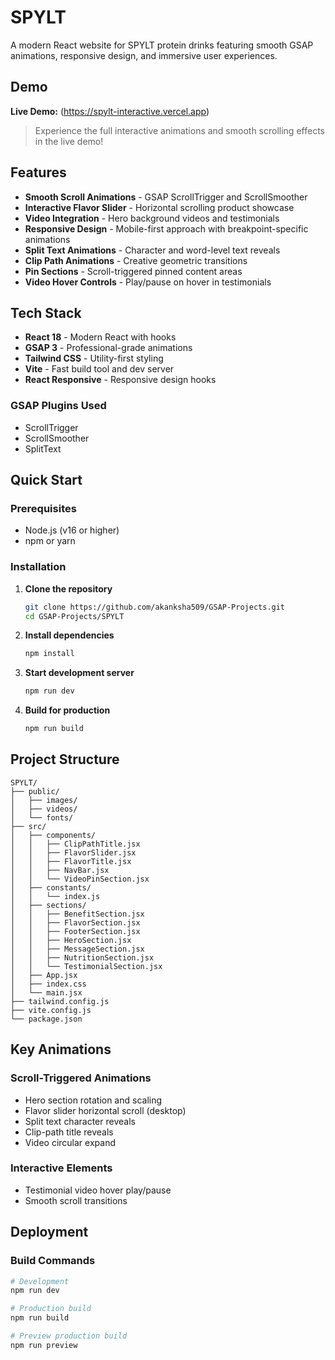 # SPYLT 

A modern React website for SPYLT protein drinks featuring smooth GSAP animations, responsive design, and immersive user experiences.

## Demo

**Live Demo:** (https://spylt-interactive.vercel.app)

> Experience the full interactive animations and smooth scrolling effects in the live demo!

## Features

- **Smooth Scroll Animations** - GSAP ScrollTrigger and ScrollSmoother
- **Interactive Flavor Slider** - Horizontal scrolling product showcase  
- **Video Integration** - Hero background videos and testimonials
- **Responsive Design** - Mobile-first approach with breakpoint-specific animations
- **Split Text Animations** - Character and word-level text reveals
- **Clip Path Animations** - Creative geometric transitions
- **Pin Sections** - Scroll-triggered pinned content areas
- **Video Hover Controls** - Play/pause on hover in testimonials

## Tech Stack

- **React 18** - Modern React with hooks
- **GSAP 3** - Professional-grade animations
- **Tailwind CSS** - Utility-first styling
- **Vite** - Fast build tool and dev server
- **React Responsive** - Responsive design hooks

### GSAP Plugins Used
- ScrollTrigger
- ScrollSmoother
- SplitText

## Quick Start

### Prerequisites
- Node.js (v16 or higher)
- npm or yarn

### Installation

1. **Clone the repository**
   ```bash
   git clone https://github.com/akanksha509/GSAP-Projects.git
   cd GSAP-Projects/SPYLT
   ```

2. **Install dependencies**
   ```bash
   npm install
   ```

3. **Start development server**
   ```bash
   npm run dev
   ```

4. **Build for production**
   ```bash
   npm run build
   ```

## Project Structure

```
SPYLT/
├── public/
│   ├── images/                
│   ├── videos/                 
│   └── fonts/                  
├── src/
│   ├── components/             
│   │   ├── ClipPathTitle.jsx   
│   │   ├── FlavorSlider.jsx    
│   │   ├── FlavorTitle.jsx     
│   │   ├── NavBar.jsx          
│   │   └── VideoPinSection.jsx 
│   ├── constants/
│   │   └── index.js            
│   ├── sections/              
│   │   ├── BenefitSection.jsx  
│   │   ├── FlavorSection.jsx   
│   │   ├── FooterSection.jsx   
│   │   ├── HeroSection.jsx     
│   │   ├── MessageSection.jsx  
│   │   ├── NutritionSection.jsx 
│   │   └── TestimonialSection.jsx 
│   ├── App.jsx                 
│   ├── index.css              
│   └── main.jsx               
├── tailwind.config.js         
├── vite.config.js            
└── package.json               
```

## Key Animations

### Scroll-Triggered Animations
- Hero section rotation and scaling
- Flavor slider horizontal scroll (desktop)
- Split text character reveals
- Clip-path title reveals
- Video circular expand

### Interactive Elements
- Testimonial video hover play/pause
- Smooth scroll transitions

## Deployment

### Build Commands
```bash
# Development
npm run dev

# Production build
npm run build

# Preview production build
npm run preview
```
